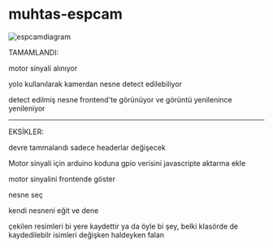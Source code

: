 # muhtas-espcam

![espcamdiagram](https://user-images.githubusercontent.com/62421679/230768366-b6d33d94-fb21-4f7c-a8ed-eda9fb9b0afb.jpeg)

TAMAMLANDI:
 
motor sinyali alınıyor

yolo kullanılarak kamerdan nesne detect edilebiliyor

detect edilmiş nesne frontend'te görünüyor ve görüntü yenilenince yenileniyor


**********************************************************************************************************

EKSİKLER:

devre tammalandı sadece headerlar değişecek

Motor sinyali için arduino koduna gpio verisini javascripte aktarma ekle

motor sinyalini frontende göster

nesne seç

kendi nesneni eğit ve dene

çekilen resimleri bi yere kaydettir ya da öyle bi şey, belki klasörde de kaydedilebilr isimleri değişken haldeyken falan 
